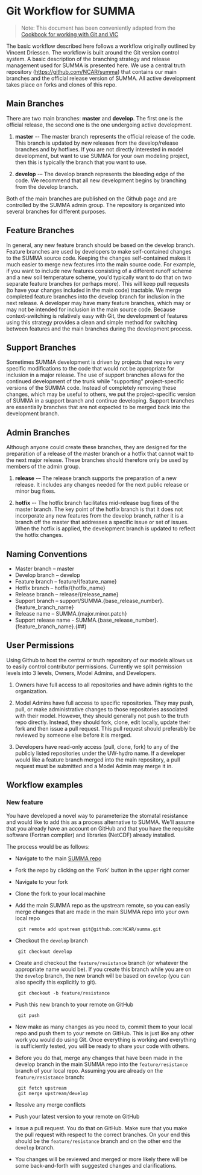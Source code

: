 # Git Workflow for SUMMA

> Note: This document has been conveniently adapted from the [Cookbook for working with Git and VIC](https://github.com/UW-Hydro/VIC/wiki/Git-Workflow)

The basic workflow described here follows a workflow originally outlined by Vincent Driessen. The workflow is built around the Git version control system. A basic description of the branching strategy and release management used for SUMMA is presented here. We use a central truth repository (https://github.com/NCAR/summa) that contains our main branches and the official release version of SUMMA. All active development takes place on forks and clones of this repo.

## Main Branches

There are two main branches: **master** and **develop**. The first one is the official release, the second one is the one undergoing active development.

 1. **master** -- The master branch represents the official release of the code. This branch is updated by new releases from the develop/release branches and by hotfixes. If you are not directly interested in model development, but want to use SUMMA for your own modeling project, then this is typically the branch that you want to use.

 2. **develop** -– The develop branch represents the bleeding edge of the code. We recommend that all new development begins by branching from the develop branch.

 Both of the main branches are published on the Github page and are controlled by the SUMMA admin group. The repository is organized into several branches for different purposes.

## Feature Branches

In general, any new feature branch should be based on the develop branch. Feature branches are used by developers to make self-contained changes to the SUMMA source code. Keeping the changes self-contained makes it much easier to merge new features into the main source code. For example, if you want to include new features consisting of a different runoff scheme and a new soil temperature scheme, you'd typically want to do that on two separate feature branches (or perhaps more). This will keep pull requests (to have your changes included in the main code) tractable. We merge completed feature branches into the develop branch for inclusion in the next release. A developer may have many feature branches, which may or may not be intended for inclusion in the main source code. Because context-switching is relatively easy with Git, the development of features using this strategy provides a clean and simple method for switching between features and the main branches during the development process.

## Support Branches

Sometimes SUMMA development is driven by projects that require very specific modifications to the code that would not be appropriate for inclusion in a major release. The use of support branches allows for the continued development of the trunk while "supporting" project-specific versions of the SUMMA code. Instead of completely removing these changes, which may be useful to others, we put the project-specific version of SUMMA in a support branch and continue developing. Support branches are essentially branches that are not expected to be merged back into the development branch.

## Admin Branches

Although anyone could create these branches, they are designed for the preparation of a release of the master branch or a hotfix that cannot wait to the next major release. These branches should therefore only be used by members of the admin group.

 1. **release** -– The release branch supports the preparation of a new release. It includes any changes needed for the next public release or minor bug fixes.

 2. **hotfix** -- The hotfix branch facilitates mid-release bug fixes of the master branch. The key point of the hotfix branch is that it does not incorporate any new features from the develop branch, rather it is a branch off the master that addresses a specific issue or set of issues. When the hotfix is applied, the development branch is updated to reflect the hotfix changes.

## Naming Conventions
 * Master branch – master
 * Develop branch – develop
 * Feature branch – feature/{feature_name}
 * Hotfix branch – hotfix/{hotfix_name}
 * Release branch – release/{release_name}
 * Support branch – support/SUMMA.{base_release_number}.{feature_branch_name}
 * Release name – SUMMA.{major.minor.patch}
 * Support release name - SUMMA.{base_release_number}.{feature_branch_name}.{##}

## User Permissions
Using Github to host the central or truth repository of our models allows us to easily control contributor permissions. Currently we split permission levels into 3 levels, Owners, Model Admins, and Developers.

 1. Owners have full access to all repositories and have admin rights to the organization.

 2. Model Admins have full access to specific repositories. They may push, pull, or make administrative changes to those repositories associated with their model. However, they should generally not push to the truth repo directly. Instead, they should fork, clone, edit locally, update their fork and then issue a pull request. This pull request should preferably be reviewed by someone else before it is merged.

 3. Developers have read-only access (pull, clone, fork) to any of the publicly listed repositories under the UW-hydro name. If a developer would like a feature branch merged into the main repository, a pull request must be submitted and a Model Admin may merge it in.

## Workflow examples

### New feature

You have developed a novel way to parameterize the stomatal resistance and would like to add this as a process alternative to SUMMA. We'll assume that you already have an account on GitHub and that you have the requisite software (Fortran compiler) and libraries (NetCDF) already installed.

The process would be as follows:

 * Navigate to the main [SUMMA repo](https://github.com/NCAR/summa)

 * Fork the repo by clicking on the 'Fork' button in the upper right corner

 * Navigate to your fork

 * Clone the fork to your local machine

 * Add the main SUMMA repo as the upstream remote, so you can easily merge changes that are made in the main SUMMA repo into your own local repo

        git remote add upstream git@github.com:NCAR/summa.git

 * Checkout the `develop` branch

        git checkout develop

 * Create and checkout the `feature/resistance` branch (or whatever the appropriate name would be). If you create this branch while you are on the `develop` branch, the new branch will be based on `develop` (you can also specify this explicitly to git).

        git checkout -b feature/resistance

 * Push this new branch to your remote on GitHub

        git push

 * Now make as many changes as you need to, commit them to your local repo and push them to your remote on GitHub. This is just like any other work you would do using Git. Once everything is working and everything is sufficiently tested, you will be ready to share your code with others.


 * Before you do that, merge any changes that have been made in the develop branch in the main SUMMA repo into the `feature/resistance` branch of your local repo. Assuming you are already on the `feature/resistance` branch:

        git fetch upstream
        git merge upstream/develop

 * Resolve any merge conflicts

 * Push your latest version to your remote on GitHub

 * Issue a pull request. You do that on GitHub. Make sure that you make the pull request with respect to the correct branches. On your end this should be the `feature/resistance` branch and on the other end the `develop` branch.

 * You changes will be reviewed and merged or more likely there will be some back-and-forth with suggested changes and clarifications.
